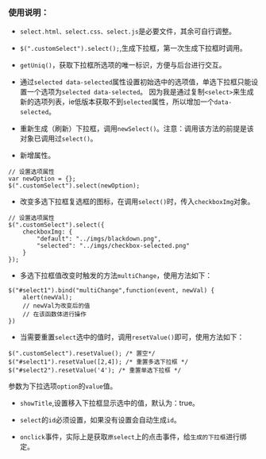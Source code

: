 ### 使用说明：
- `select.html、select.css、select.js`是必要文件，其余可自行调整。

- `$(".customSelect").select();`,生成下拉框，第一次生成下拉框时调用。

- `getUniq()`，获取下拉框所选项的唯一标识，方便与后台进行交互。

- 通过`selected data-selected`属性设置初始选中的选项值，单选下拉框只能设置一个选项为`selected data-selected`。
因为我是通过复制`<select>`来生成新的选项列表，ie低版本获取不到`selected`属性，所以增加一个`data-selected`。<br>

- 重新生成（刷新）下拉框，调用`newSelect()`。注意：调用该方法的前提是该对象已调用过`select()`。

- 新增属性。
```
// 设置选项属性
var newOption = {};
$(".customSelect").select(newOption);
```
- 改变多选下拉框复选框的图标，在调用`select()`时，传入`checkboxImg`对象。
```
// 设置选项属性
$(".customSelect").select({
    checkboxImg: {
        "default": "../imgs/blackdown.png",
        "selected": "../imgs/checkbox-selected.png"
    }
});
```
- 多选下拉框值改变时触发的方法`multiChange`，使用方法如下：
```
$("#select1").bind("multiChange",function(event, newVal) {
    alert(newVal);
    // newVal为改变后的值
    // 在该函数体进行操作
})
```
- 当需要重置`select`选中的值时，调用`resetValue()`即可，使用方法如下：
```
$(".customSelect").resetValue(); /* 置空*/
$("#select1").resetValue([2,4]); /* 重置多选下拉框 */
$("#select2").resetValue('4'); /* 重置单选下拉框 */
```
参数为下拉选项`option`的`value`值。

- `showTitle`,设置移入下拉框显示选中的值，默认为：true。

- `select`的`id`必须设置，如果没有设置会自动生成`id`。

- `onclick`事件，实际上是获取`原select`上的点击事件，给`生成的下拉框`进行绑定。

